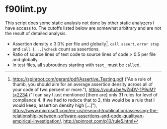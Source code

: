 # f90lint.py

This script does some static analysis not done by other static analyzers I have access to. The cutoffs listed below are somewhat arbitrary and are not the result of detailed analysis.

- Assertion density ≥ 3.0% per file and globally[^1]. `call assert`, `error stop` and `call [...]%check` count as assertions.
- Ratio of source lines of test code to source lines of code > 0.5 per file and globally.
- In test files, all subroutines starting with `test_` must be `call`ed.

[^1]: <https://spinroot.com/gerard/pdf/Assertive_Testing.pdf> ("As a rule of thumb, you should aim for an average assertion density across all of your code of two percent or more."), <https://youtu.be/wZpDV-1P9uM?t=2234> ("I can say I just mentioned [there are] only 31 rules for level of compliance 4. If we had to reduce that to 2, this would be a rule that I would keep, assertion density high [...]"), <https://www.microsoft.com/en-us/research/publication/assessing-the-relationship-between-software-assertions-and-code-qualityan-empirical-investigation/>, <http://spinroot.com/p10/rule5.html>
